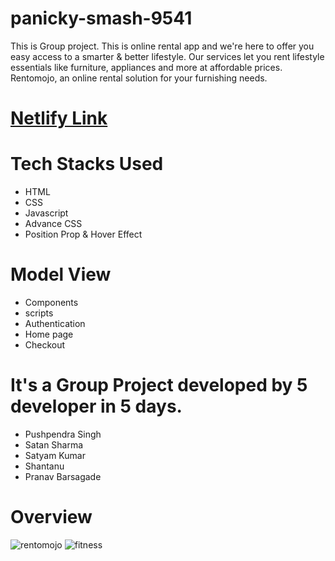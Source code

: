 # panicky-smash-9541
This is Group project. This is online rental app and we're here to offer you easy access to a smarter &amp; better lifestyle. Our services let you rent lifestyle essentials like furniture, appliances and more at affordable prices. Rentomojo, an online rental solution for your furnishing needs.
# [Netlify Link](https://glittering-liger-3137f9.netlify.app/)
# Tech Stacks Used
- HTML
- CSS
- Javascript
- Advance CSS
- Position Prop & Hover Effect

# Model View
- Components
- scripts
- Authentication
- Home page
- Checkout

# It's a Group Project developed by 5 developer in 5 days.

 * Pushpendra Singh
 * Satan Sharma
 * Satyam Kumar
 * Shantanu
 * Pranav Barsagade

# Overview

![rentomojo](https://user-images.githubusercontent.com/104748364/205475922-31d54887-5564-47b4-b538-b82089063aba.png)
![fitness](https://user-images.githubusercontent.com/104748364/211377331-1cd87c99-9458-4139-abb7-82fc0e654df2.png)



